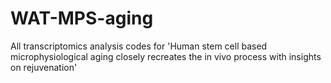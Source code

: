 # WAT-MPS-aging
All transcriptomics analysis codes for 'Human stem cell based microphysiological aging closely recreates the in vivo process with insights on rejuvenation'
